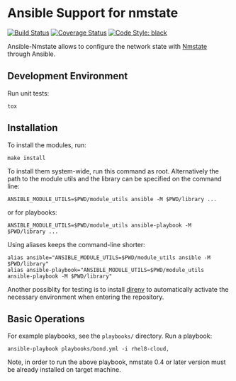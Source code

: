 # Ansible Support for nmstate
[![Build Status](https://travis-ci.com/nmstate/ansible-nmstate.svg?branch=main)](https://travis-ci.com/nmstate/ansible-nmstate)
[![Coverage Status](https://coveralls.io/repos/github/nmstate/ansible-nmstate/badge.svg?branch=main)](https://coveralls.io/github/nmstate/ansible-nmstate?branch=main)
[![Code Style: black](https://img.shields.io/badge/code%20style-black-000000.svg)](https://github.com/ambv/black)

Ansible-Nmstate allows to configure the network state with
[Nmstate](https://nmstate.github.io/) through Ansible.

## Development Environment

Run unit tests:
```shell
tox
```

## Installation

To install the modules, run:

```shell
make install
```

To install them system-wide, run this command as root. Alternatively the path
to the module utils and the library can be specified on the command line:

```shell
ANSIBLE_MODULE_UTILS=$PWD/module_utils ansible -M $PWD/library ...
```

or for playbooks:

```shell
ANSIBLE_MODULE_UTILS=$PWD/module_utils ansible-playbook -M $PWD/library ...
```

Using aliases keeps the command-line shorter:

```shell
alias ansible="ANSIBLE_MODULE_UTILS=$PWD/module_utils ansible -M $PWD/library"
alias ansible-playbook="ANSIBLE_MODULE_UTILS=$PWD/module_utils ansible-playbook -M $PWD/library"
```

Another possiblity for testing is to install [direnv](https://direnv.net/) to
automatically activate the necessary environment when entering the repository.

## Basic Operations

For example playbooks, see the `playbooks/` directory. Run a playbook:

```shell
ansible-playbook playbooks/bond.yml -i rhel8-cloud,
```
Note, in order to run the above playbook, nmstate 0.4 or later version must be
already installed on target machine.
